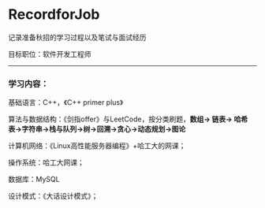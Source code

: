 # RecordforJob

记录准备秋招的学习过程以及笔试与面试经历

目标职位：软件开发工程师

---

### 学习内容：

基础语言：C++，《C++ primer plus》

算法与数据结构：《剑指offer》与LeetCode，按分类刷题，**数组-> 链表-> 哈希表->字符串->栈与队列->树->回溯->贪心->动态规划->图论**

计算机网络：《Linux高性能服务器编程》+哈工大的网课；

操作系统：哈工大网课；

数据库：MySQL

设计模式：《大话设计模式》；






